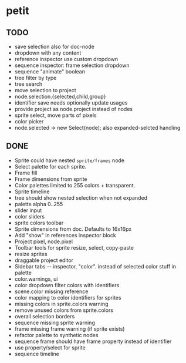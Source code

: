 # petit

## TODO

* save selection also for doc-node
* dropdown with any content
* reference inspector use custom dropdown
* sequence inspector: frame selection dropdown
* sequence "animate" boolean
* tree filter by type
* tree search
* move selection to project
* node.selection.{selected,child,group}
* identifier save needs optionally update usages
* provide project as node.project instead of nodes
* sprite select, move parts of pixels
* color picker
* node.selected → new Select(node); also expanded-selcted handling

## DONE

* Sprite could have nested `sprite/frames` node
* Select palette for each sprite.
* Frame fill
* Frame dimensions from sprite
* Color palettes limited to 255 colors + transparent.
* Sprite timeline
* tree should show nested selection when not expanded
* palette alpha 0..255
* slider input
* color sliders
* sprite colors toolbar
* Sprite dimensions from doc. Defaults to 16x16px
* Add "show" in references inspector block
* Project pixel, node.pixel
* Toolbar tools for sprite resize, select, copy-paste
* resize sprites
* draggable project editor
* Sidebar tabs -- inspector, "color". instead of selected color stuff in palette
* color.warnings, ui
* color dropdown filter colors with identifiers
* scene.color missing reference
* color mapping to color identifiers for sprites
* missing colors in sprite.colors warning
* remove unused colors from sprite.colors
* overall selection borders
* sequence missing sprite warning
* frame missing frame warning (if sprite exists)
* refactor palette to synthetic nodes
* sequence frame should have frame property instead of identifier
* use property/select for sprite
* sequence timeline
